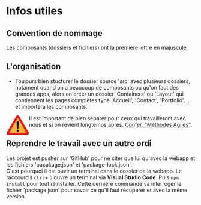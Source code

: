 # Infos utiles

## Convention de nommage  

Les composants (dossiers et fichiers) ont la première lettre en majuscule,

## L'organisation  

* Toujours bien stucturer le dossier source 'src' avec plusieurs dossiers, notament quand on a beaucoup de composants ou qu'on faut des grandes apps, alors on créer un dossier 'Containers' ou 'Layout' qui contiennent les pages complètes type 'Accueil', 'Contact', 'Portfolio', ... et importera les composants.

<img align="left" src="./../../src/images/attention.svg" alt="React" title="framework React" widht="auto" height="54x"> Il est important de bien séparer pour ceux qui travailleront avec nous et si on revient longtemps aprés. [Confer. "Méthodes Agiles"](https://github.com/MiKL5/afpaCDA/blob/master/methodeAgile "Les méthodes Agiles").

## Reprendre le travail avec un autre ordi

Les projet est pusher sur 'GitHub' pour ne citer que lui qu'avec la webapp et les fichiers 'pacakage.json' et 'package-lock.json'.  
C'est pourquoi il est ouvir un terminal dans le dossier de la webapp. Le raccourcis `ctrl`+ `ù` ouvre un terminal via **Visual Studio Code**. Puis `npm install` pour tout réinstaller. Cette dernière commande va interroger le fichier 'package.json' pour savoir ce qu'il faut récupérer et avec la même version.